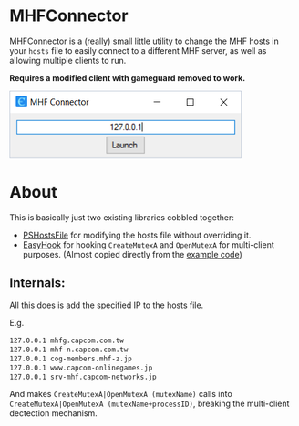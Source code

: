 # MHFConnector
MHFConnector is a (really) small little utility to change the MHF hosts in your `hosts` file to easily connect to a different MHF server, as well as allowing multiple clients to run.

**Requires a modified client with gameguard removed to work.**

![screenshot](https://github.com/Andoryuuta/MHFConnector/raw/master/ss/screenshot.png)

# About
This is basically just two existing libraries cobbled together:
* [PSHostsFile](https://github.com/fschwiet/PSHostsFile) for modifying the hosts file without overriding it.
* [EasyHook](https://github.com/EasyHook/EasyHook) for hooking `CreateMutexA` and `OpenMutexA` for multi-client purposes. (Almost copied directly from the [example code](https://github.com/EasyHook/EasyHook-Tutorials/tree/master/Managed/RemoteFileMonitor))

## Internals:
All this does is add the specified IP to the hosts file.

E.g.
```
127.0.0.1 mhfg.capcom.com.tw
127.0.0.1 mhf-n.capcom.com.tw
127.0.0.1 cog-members.mhf-z.jp
127.0.0.1 www.capcom-onlinegames.jp
127.0.0.1 srv-mhf.capcom-networks.jp
```

And makes `CreateMutexA|OpenMutexA (mutexName)` calls into `CreateMutexA|OpenMutexA (mutexName+processID)`, breaking the multi-client dectection mechanism.
